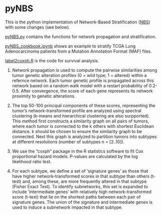 # pyNBS
This is the python implementation of Network-Based Stratification ([NBS](https://www.nature.com/nmeth/journal/v10/n11/full/nmeth.2651.html)) with some changes (see below). 

[pyNBS.py](./pyNBS.py) contains the functions for network propagation and stratification. 

[pyNBS_cookbook.ipynb](./pyNBS_cookbook.ipynb) shows an example to stratify TCGA Lung Adenocarcinoma patients from a Mutation Annotation Format (MAF) files.

[label2coxph.R](./label2coxph.R) is the code for survival analysis.

1. Network propagation is used to compute the pairwise similarities among tumor genetic alteration profiles (0 = wild type; 1 = altered) within a refernce network. Each tumor genetic profile is propagated across this network based on a random walk model with a restart probability of 0.2-0.5. After convergence, the score of each gene represents its network proximity to genetic alterations.

2. The top 50-100 principal components of these scores, representing the tumor’s network-transformed profile are analyzed using spectral clustering (k-means and hierarchical clustering are also surpported). This method first constructs a similarity graph on all pairs of tumors, where each tumor is connected to the k others with shortest Euclidean distance. k should be chosen to ensure the similarity graph to be connected. Next this graph is analyzed to partition tumors into subtypes at different resolutions (number of subtypes n = [2..10]).

3. We use the “coxph” package in the R statistics software to fit Cox proportional hazard models. P-values are calculated by the log likelihood ratio test. 

4. For each subtype, we define a set of ‘signature genes’ as those that have higher network-transformed scores in that subtype than others (t-test) and, among these, are more frequently altered in that subtype (Fisher Exact Test). To identify subnetworks, this set is expanded to include ‘intermediate genes’ with relatively high network-transformed score (t-test) that lie on the shortest paths between each pair of signature genes. The union of the signature and intermediate genes is used to induce a subnetwork impacted in that subtype.
